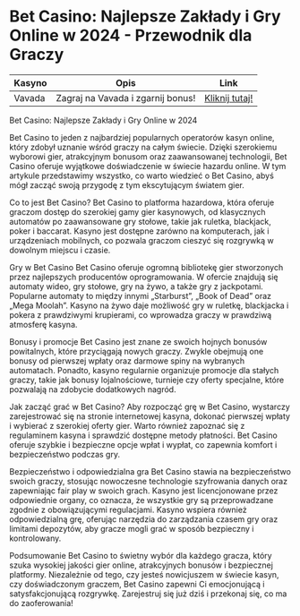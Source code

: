 # Bet Casino: Najlepsze Zakłady i Gry Online w 2024 - Przewodnik dla Graczy
| **Kasyno** | **Opis**                 | **Link**                                      |
|------------|--------------------------|----------------------------------------------|
| Vavada     | Zagraj na Vavada i zgarnij bonus! | [Kliknij tutaj!](https://partnervavadarv.com/?promo=664c53c2-c126-47df-a9b6-e93726155fae&target=register) |

Bet Casino: Najlepsze Zakłady i Gry Online w 2024

Bet Casino to jeden z najbardziej popularnych operatorów kasyn online, który zdobył uznanie wśród graczy na całym świecie. Dzięki szerokiemu wyborowi gier, atrakcyjnym bonusom oraz zaawansowanej technologii, Bet Casino oferuje wyjątkowe doświadczenie w świecie hazardu online. W tym artykule przedstawimy wszystko, co warto wiedzieć o Bet Casino, abyś mógł zacząć swoją przygodę z tym ekscytującym światem gier.

Co to jest Bet Casino?
Bet Casino to platforma hazardowa, która oferuje graczom dostęp do szerokiej gamy gier kasynowych, od klasycznych automatów po zaawansowane gry stołowe, takie jak ruletka, blackjack, poker i baccarat. Kasyno jest dostępne zarówno na komputerach, jak i urządzeniach mobilnych, co pozwala graczom cieszyć się rozgrywką w dowolnym miejscu i czasie.

Gry w Bet Casino
Bet Casino oferuje ogromną bibliotekę gier stworzonych przez najlepszych producentów oprogramowania. W ofercie znajdują się automaty wideo, gry stołowe, gry na żywo, a także gry z jackpotami. Popularne automaty to między innymi „Starburst”, „Book of Dead” oraz „Mega Moolah”. Kasyno na żywo daje możliwość gry w ruletkę, blackjacka i pokera z prawdziwymi krupierami, co wprowadza graczy w prawdziwą atmosferę kasyna.

Bonusy i promocje
Bet Casino jest znane ze swoich hojnych bonusów powitalnych, które przyciągają nowych graczy. Zwykle obejmują one bonusy od pierwszej wpłaty oraz darmowe spiny na wybranych automatach. Ponadto, kasyno regularnie organizuje promocje dla stałych graczy, takie jak bonusy lojalnościowe, turnieje czy oferty specjalne, które pozwalają na zdobycie dodatkowych nagród.

Jak zacząć grać w Bet Casino?
Aby rozpocząć grę w Bet Casino, wystarczy zarejestrować się na stronie internetowej kasyna, dokonać pierwszej wpłaty i wybierać z szerokiej oferty gier. Warto również zapoznać się z regulaminem kasyna i sprawdzić dostępne metody płatności. Bet Casino oferuje szybkie i bezpieczne opcje wpłat i wypłat, co zapewnia komfort i bezpieczeństwo podczas gry.

Bezpieczeństwo i odpowiedzialna gra
Bet Casino stawia na bezpieczeństwo swoich graczy, stosując nowoczesne technologie szyfrowania danych oraz zapewniając fair play w swoich grach. Kasyno jest licencjonowane przez odpowiednie organy, co oznacza, że wszystkie gry są przeprowadzane zgodnie z obowiązującymi regulacjami. Kasyno wspiera również odpowiedzialną grę, oferując narzędzia do zarządzania czasem gry oraz limitami depozytów, aby gracze mogli grać w sposób bezpieczny i kontrolowany.

Podsumowanie
Bet Casino to świetny wybór dla każdego gracza, który szuka wysokiej jakości gier online, atrakcyjnych bonusów i bezpiecznej platformy. Niezależnie od tego, czy jesteś nowicjuszem w świecie kasyn, czy doświadczonym graczem, Bet Casino zapewni Ci emocjonującą i satysfakcjonującą rozgrywkę. Zarejestruj się już dziś i przekonaj się, co ma do zaoferowania!
